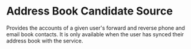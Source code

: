 # Address Book Candidate Source
Provides the accounts of a given user's forward and reverse phone and email book contacts.
It is only available when the user has synced their address book with the service.

